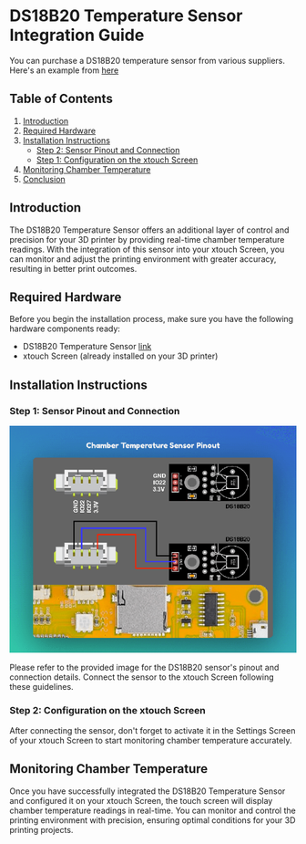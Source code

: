 # DS18B20 Temperature Sensor Integration Guide

You can purchase a DS18B20 temperature sensor from various suppliers. Here's an example from [here](https://s.click.aliexpress.com/e/_ol1shM9)

## Table of Contents

1. [Introduction](#introduction)
2. [Required Hardware](#required-hardware)
3. [Installation Instructions](#installation-instructions)
   - [Step 2: Sensor Pinout and Connection](#step-1-sensor-pinout-and-connection)
   - [Step 1: Configuration on the xtouch Screen](#step-2-configuration-on-the-xtouch-screen)
4. [Monitoring Chamber Temperature](#monitoring-chamber-temperature)
5. [Conclusion](#conclusion)

## Introduction

The DS18B20 Temperature Sensor offers an additional layer of control and precision for your 3D printer by providing real-time chamber temperature readings. With the integration of this sensor into your xtouch Screen, you can monitor and adjust the printing environment with greater accuracy, resulting in better print outcomes.

## Required Hardware

Before you begin the installation process, make sure you have the following hardware components ready:

- DS18B20 Temperature Sensor [link](https://s.click.aliexpress.com/e/_ol1shM9)
- xtouch Screen (already installed on your 3D printer)

## Installation Instructions

### Step 1: Sensor Pinout and Connection

![DS18B20 Sensor Pinout and Connection](/readme-assets/DS18B20_pinout.png)

Please refer to the provided image for the DS18B20 sensor's pinout and connection details. Connect the sensor to the xtouch Screen following these guidelines.

### Step 2: Configuration on the xtouch Screen

After connecting the sensor, don't forget to activate it in the Settings Screen of your xtouch Screen to start monitoring chamber temperature accurately.

## Monitoring Chamber Temperature

Once you have successfully integrated the DS18B20 Temperature Sensor and configured it on your xtouch Screen, the touch screen will display chamber temperature readings in real-time. You can monitor and control the printing environment with precision, ensuring optimal conditions for your 3D printing projects.
